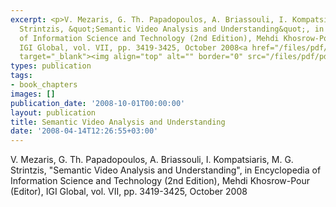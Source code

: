 ```yaml
---
excerpt: <p>V. Mezaris, G. Th. Papadopoulos, A. Briassouli, I. Kompatsiaris, M. G.
  Strintzis, &quot;Semantic Video Analysis and Understanding&quot;, in Encyclopedia
  of Information Science and Technology (2nd Edition), Mehdi Khosrow-Pour (Editor),
  IGI Global, vol. VII, pp. 3419-3425, October 2008<a href="/files/pdf/IST3419.pdf"
  target="_blank"><img align="top" alt="" border="0" src="/files/pdf/pdf.png" /></a></p>
types: publication
tags:
- book_chapters
images: []
publication_date: '2008-10-01T00:00:00'
layout: publication
title: Semantic Video Analysis and Understanding
date: '2008-04-14T12:26:55+03:00'
---
```

<p>V. Mezaris, G. Th. Papadopoulos, A. Briassouli, I. Kompatsiaris, M. G. Strintzis, &quot;Semantic Video Analysis and Understanding&quot;, in Encyclopedia of Information Science and Technology (2nd Edition), Mehdi Khosrow-Pour (Editor), IGI Global, vol. VII, pp. 3419-3425, October 2008<a href="/files/pdf/IST3419.pdf" target="_blank"><img align="top" alt="" border="0" src="/files/pdf/pdf.png" /></a></p>
